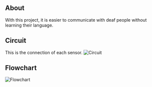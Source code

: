 ## About
With this project, it is easier to communicate with deaf people without learning their language.

## Circuit
This is the connection of each sensor.
![Circuit](https://github.com/YoussefAMKamal/Glove-For-Deaf/assets/113982207/c19caf59-fa5a-4ac9-87bd-737beedd6f6f)

## Flowchart
![Flowchart](https://github.com/YoussefAMKamal/Glove-For-Deaf/assets/113982207/2bb6ade7-e76e-4f41-ae74-b3878322dc65)

